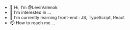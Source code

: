 - 👋 Hi, I’m @LeviiValenok
- 👀 I’m interested in ...
- 🌱 I’m currently learning front-end : JS, TypeScript, React
- 📫 How to reach me ...

<!---

--->
